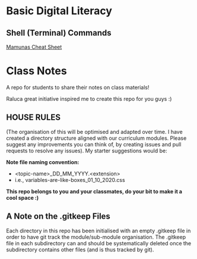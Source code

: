 # Basic Digital Literacy
## Shell (Terminal) Commands
[Mamunas Cheat Sheet](https://docs.google.com/spreadsheets/d/1oCCUP7C_eDX4O_-E4fCQP6bwPKplMukRkMidXf-gMDo/edit?usp=sharing)

# Class Notes
A repo for students to share their notes on class materials!

Raluca great initiative inspired me to create this repo for you guys :) 

## HOUSE RULES

(The organisation of this will be optimised and adapted over time. I have created a directory structure aligned with our curriculum modules. Please suggest any improvements you can think of, by creating issues and pull requests to resolve any issues). My starter suggestions would be:

**Note file naming convention:**  
 * \<topic-name>_DD_MM_YYYY.\<extension>
 * i.e., variables-are-like-boxes_01_10_2020.css

**This repo belongs to you and your classmates, do your bit to make it a cool space :)**

## A Note on the .gitkeep Files

Each directory in this repo has been initialised with an empty .gitkeep file in order to have git track the module/sub-module organisation. The .gitkeep file in each subdirectory can and should be systematically deleted once the subdirectory contains other files (and is thus tracked by git).
